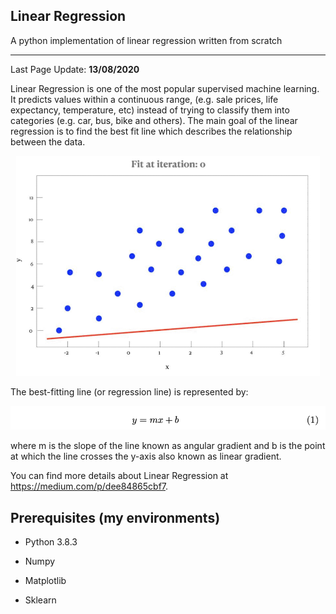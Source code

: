 Linear Regression
---------------------------------------------------

A python implementation of linear regression written from scratch

---------------------------------------------------

Last Page Update: **13/08/2020**


Linear Regression is one of the most popular supervised machine learning. It predicts values within a continuous range, (e.g. sale prices, life expectancy, temperature, etc) instead of trying to classify them into categories (e.g. car, bus, bike and others). The main goal of the linear regression is to find the best fit line which describes the relationship between the data.

<p align="center"><img src="https://raw.githubusercontent.com/carolinepacheco/LinearRegression/master/docs/line_fit.gif" border="0" /></p>


The best-fitting line (or regression line) is represented by:


<p align="center"><img src="https://raw.githubusercontent.com/carolinepacheco/LinearRegression/master/docs/line.png" border="0" /></p>

where m is the slope of the line known as angular gradient and b is the point at which the line crosses the y-axis also known as linear gradient.


You can find more details about Linear Regression at https://medium.com/p/dee84865cbf7.


## Prerequisites (my environments)
 
 * Python 3.8.3 
 
 * Numpy
 
 * Matplotlib
 
 * Sklearn
